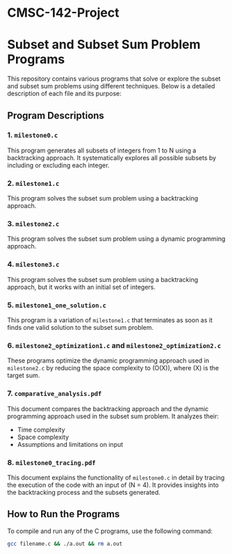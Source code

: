 # CMSC-142-Project

# Subset and Subset Sum Problem Programs

This repository contains various programs that solve or explore the subset and subset sum problems using different techniques. Below is a detailed description of each file and its purpose:

## Program Descriptions

### 1. `milestone0.c`
This program generates all subsets of integers from 1 to N using a backtracking approach. It systematically explores all possible subsets by including or excluding each integer.

### 2. `milestone1.c`
This program solves the subset sum problem using a backtracking approach.

### 3. `milestone2.c`
This program solves the subset sum problem using a dynamic programming approach.

### 4. `milestone3.c`
This program solves the subset sum problem using a backtracking approach, but it works with an initial set of integers.

### 5. `milestone1_one_solution.c`
This program is a variation of `milestone1.c` that terminates as soon as it finds one valid solution to the subset sum problem.

### 6. `milestone2_optimization1.c` and `milestone2_optimization2.c`
These programs optimize the dynamic programming approach used in `milestone2.c` by reducing the space complexity to \(O(X)\), where \(X\) is the target sum.

### 7. `comparative_analysis.pdf`
This document compares the backtracking approach and the dynamic programming approach used in the subset sum problem. It analyzes their:
- Time complexity
- Space complexity
- Assumptions and limitations on input

### 8. `milestone0_tracing.pdf`
This document explains the functionality of `milestone0.c` in detail by tracing the execution of the code with an input of \(N = 4\). It provides insights into the backtracking process and the subsets generated.

## How to Run the Programs
To compile and run any of the C programs, use the following command:

```bash
gcc filename.c && ./a.out && rm a.out
